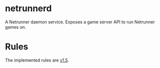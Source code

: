 netrunnerd
==========

A Netrunner daemon service. Exposes a game server API to run Netrunner games on.


Rules
=====

The implemented rules are
[v1.5](https://nisei.net/wp-content/uploads/2021/10/NISEI-Comprehensive-Rules-v1.5-clean.pdf).
